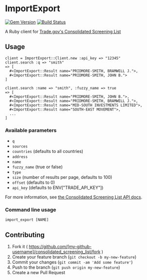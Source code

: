 # ImportExport

[![Gem Version](https://badge.fury.io/rb/import_export.svg)](http://badge.fury.io/rb/import_export) [![Build Status](https://travis-ci.org/benbalter/import_export.svg)](https://travis-ci.org/benbalter/import_export)

A Ruby client for [Trade.gov's Consolidated Screening List](http://developer.trade.gov/consolidated-screening-list.html)

## Usage

```irb
client = ImportExport::Client.new :api_key => "12345"
client.search :q => "smith"
=> [
  #<ImportExport::Result name="PRIDMORE-SMITH, BRAMWELL J.">,
  #<ImportExport::Result name="PRIDMORE-SMITH, JOHN B.">
]

client.search :name => "smith", :fuzzy_name => true
=> [
  #<ImportExport::Result name="PRIDMORE-SMITH, JOHN B.">,
  #<ImportExport::Result name="PRIDMORE-SMITH, BRAMWELL J.">,
  #<ImportExport::Result name="MID-SOUTH INVESTMENTS LIMITED">,
  #<ImportExport::Result name="SOUTH-EAST MOVEMENT">,
  ...
]
```

### Available parameters

* `q`
* `sources`
* `countries` (defaults to all countries)
* `address`
* `name`
* `fuzzy_name` (true or false)
* `type`
* `size` (number of results per page, defaults to 100)
* `offset` (defaults to 0)
* `api_key` (defaults to ENV["TRADE_API_KEY"])

For more information, see [the Consolidated Screening List API docs](http://developer.trade.gov/consolidated-screening-list.html).

### Command line usage

```
import_export [NAME]
```

## Contributing

1. Fork it ( https://github.com/[my-github-username]/consolidated_screening_list/fork )
2. Create your feature branch (`git checkout -b my-new-feature`)
3. Commit your changes (`git commit -am 'Add some feature'`)
4. Push to the branch (`git push origin my-new-feature`)
5. Create a new Pull Request
